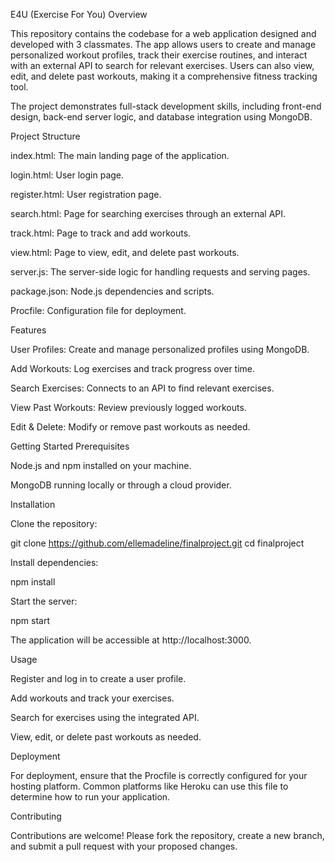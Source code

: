 E4U (Exercise For You)
Overview

This repository contains the codebase for a web application designed and developed with 3 classmates. The app allows users to create and manage personalized workout profiles, track their exercise routines, and interact with an external API to search for relevant exercises. Users can also view, edit, and delete past workouts, making it a comprehensive fitness tracking tool.

The project demonstrates full-stack development skills, including front-end design, back-end server logic, and database integration using MongoDB.

Project Structure

index.html: The main landing page of the application.

login.html: User login page.

register.html: User registration page.

search.html: Page for searching exercises through an external API.

track.html: Page to track and add workouts.

view.html: Page to view, edit, and delete past workouts.

server.js: The server-side logic for handling requests and serving pages.

package.json: Node.js dependencies and scripts.

Procfile: Configuration file for deployment.

Features

User Profiles: Create and manage personalized profiles using MongoDB.

Add Workouts: Log exercises and track progress over time.

Search Exercises: Connects to an API to find relevant exercises.

View Past Workouts: Review previously logged workouts.

Edit & Delete: Modify or remove past workouts as needed.

Getting Started
Prerequisites

Node.js and npm installed on your machine.

MongoDB running locally or through a cloud provider.

Installation

Clone the repository:

git clone https://github.com/ellemadeline/finalproject.git
cd finalproject


Install dependencies:

npm install


Start the server:

npm start


The application will be accessible at http://localhost:3000.

Usage

Register and log in to create a user profile.

Add workouts and track your exercises.

Search for exercises using the integrated API.

View, edit, or delete past workouts as needed.

Deployment

For deployment, ensure that the Procfile is correctly configured for your hosting platform. Common platforms like Heroku can use this file to determine how to run your application.

Contributing

Contributions are welcome! Please fork the repository, create a new branch, and submit a pull request with your proposed changes.
